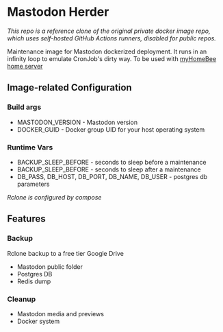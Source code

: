 # Mastodon Herder
_This repo is a reference clone of the original private docker image repo, which uses self-hosted GitHub Actions runners, 
disabled for public repos._

Maintenance  image for Mastodon dockerized deployment.
It runs in an infinity loop to emulate CronJob's dirty way.
To be used with [myHomeBee home server](https://github.com/mdefenders/myHomeBee.git)

## Image-related Configuration
### Build args
- MASTODON_VERSION - Mastodon version
- DOCKER_GUID - Docker group UID for your host operating system

### Runtime Vars
- BACKUP_SLEEP_BEFORE - seconds to sleep before a maintenance
- BACKUP_SLEEP_BEFORE - seconds to sleep after a maintenance
- DB_PASS, DB_HOST, DB_PORT, DB_NAME, DB_USER - postgres db parameters

*Rclone is configured by compose*

## Features

### Backup
Rclone backup to a free tier Google Drive 
- Mastodon public folder 
- Postgres DB
- Redis dump

### Cleanup
- Mastodon media and previews
- Docker system

